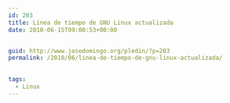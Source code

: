```yaml
---
id: 203
title: Línea de tiempo de GNU Linux actualizada
date: 2010-06-15T09:00:53+00:00


guid: http://www.josedomingo.org/pledin/?p=203
permalink: /2010/06/linea-de-tiempo-de-gnu-linux-actualizada/

  
tags:
  - Linux
---
```

